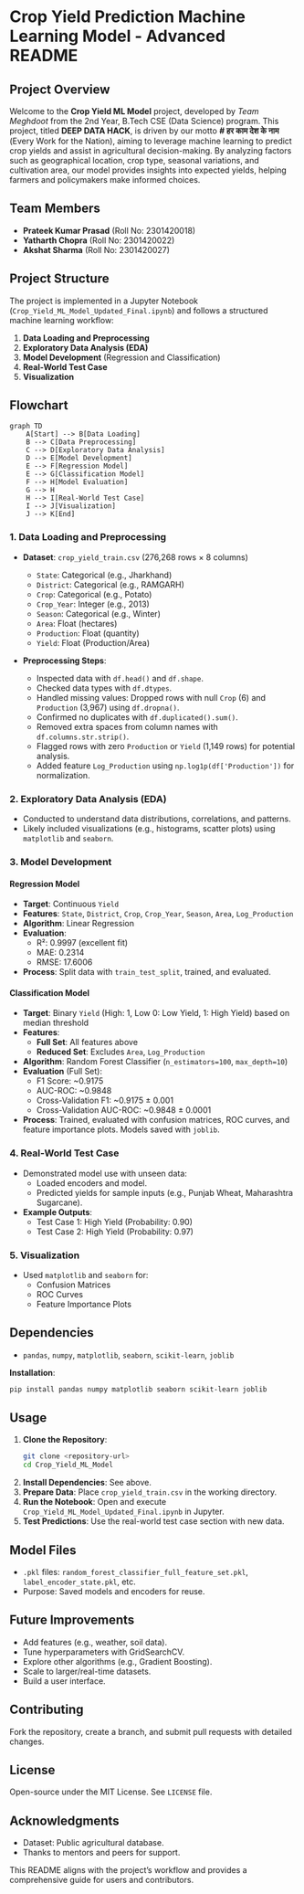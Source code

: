# Crop Yield Prediction Machine Learning Model - Advanced README

## Project Overview

Welcome to the **Crop Yield ML Model** project, developed by *Team Meghdoot* from the 2nd Year, B.Tech CSE (Data Science) program. This project, titled **DEEP DATA HACK**, is driven by our motto **# हर काम देश के नाम** (Every Work for the Nation), aiming to leverage machine learning to predict crop yields and assist in agricultural decision-making. By analyzing factors such as geographical location, crop type, seasonal variations, and cultivation area, our model provides insights into expected yields, helping farmers and policymakers make informed choices.

## Team Members

- **Prateek Kumar Prasad** (Roll No: 2301420018)
- **Yatharth Chopra** (Roll No: 2301420022)
- **Akshat Sharma** (Roll No: 2301420027)

## Project Structure

The project is implemented in a Jupyter Notebook (`Crop_Yield_ML_Model_Updated_Final.ipynb`) and follows a structured machine learning workflow:

1. **Data Loading and Preprocessing**
2. **Exploratory Data Analysis (EDA)**
3. **Model Development** (Regression and Classification)
4. **Real-World Test Case**
5. **Visualization**

## Flowchart

```mermaid
graph TD
    A[Start] --> B[Data Loading]
    B --> C[Data Preprocessing]
    C --> D[Exploratory Data Analysis]
    D --> E[Model Development]
    E --> F[Regression Model]
    E --> G[Classification Model]
    F --> H[Model Evaluation]
    G --> H
    H --> I[Real-World Test Case]
    I --> J[Visualization]
    J --> K[End]
```

### 1. Data Loading and Preprocessing

- **Dataset**: `crop_yield_train.csv` (276,268 rows × 8 columns)
  - `State`: Categorical (e.g., Jharkhand)
  - `District`: Categorical (e.g., RAMGARH)
  - `Crop`: Categorical (e.g., Potato)
  - `Crop_Year`: Integer (e.g., 2013)
  - `Season`: Categorical (e.g., Winter)
  - `Area`: Float (hectares)
  - `Production`: Float (quantity)
  - `Yield`: Float (Production/Area)

- **Preprocessing Steps**:
  - Inspected data with `df.head()` and `df.shape`.
  - Checked data types with `df.dtypes`.
  - Handled missing values: Dropped rows with null `Crop` (6) and `Production` (3,967) using `df.dropna()`.
  - Confirmed no duplicates with `df.duplicated().sum()`.
  - Removed extra spaces from column names with `df.columns.str.strip()`.
  - Flagged rows with zero `Production` or `Yield` (1,149 rows) for potential analysis.
  - Added feature `Log_Production` using `np.log1p(df['Production'])` for normalization.

### 2. Exploratory Data Analysis (EDA)

- Conducted to understand data distributions, correlations, and patterns.
- Likely included visualizations (e.g., histograms, scatter plots) using `matplotlib` and `seaborn`.

### 3. Model Development

#### Regression Model
- **Target**: Continuous `Yield`
- **Features**: `State`, `District`, `Crop`, `Crop_Year`, `Season`, `Area`, `Log_Production`
- **Algorithm**: Linear Regression
- **Evaluation**:
  - R²: 0.9997 (excellent fit)
  - MAE: 0.2314
  - RMSE: 17.6006
- **Process**: Split data with `train_test_split`, trained, and evaluated.

#### Classification Model
- **Target**: Binary `Yield` (High: 1, Low 0: Low Yield, 1: High Yield) based on median threshold
- **Features**:
  - **Full Set**: All features above
  - **Reduced Set**: Excludes `Area`, `Log_Production`
- **Algorithm**: Random Forest Classifier (`n_estimators=100`, `max_depth=10`)
- **Evaluation** (Full Set):
  - F1 Score: ~0.9175
  - AUC-ROC: ~0.9848
  - Cross-Validation F1: ~0.9175 ± 0.001
  - Cross-Validation AUC-ROC: ~0.9848 ± 0.0001
- **Process**: Trained, evaluated with confusion matrices, ROC curves, and feature importance plots. Models saved with `joblib`.

### 4. Real-World Test Case

- Demonstrated model use with unseen data:
  - Loaded encoders and model.
  - Predicted yields for sample inputs (e.g., Punjab Wheat, Maharashtra Sugarcane).
- **Example Outputs**:
  - Test Case 1: High Yield (Probability: 0.90)
  - Test Case 2: High Yield (Probability: 0.97)

### 5. Visualization

- Used `matplotlib` and `seaborn` for:
  - Confusion Matrices
  - ROC Curves
  - Feature Importance Plots

## Dependencies

- `pandas`, `numpy`, `matplotlib`, `seaborn`, `scikit-learn`, `joblib`

**Installation**:
```bash
pip install pandas numpy matplotlib seaborn scikit-learn joblib
```

## Usage

1. **Clone the Repository**:
   ```bash
   git clone <repository-url>
   cd Crop_Yield_ML_Model
   ```
2. **Install Dependencies**: See above.
3. **Prepare Data**: Place `crop_yield_train.csv` in the working directory.
4. **Run the Notebook**: Open and execute `Crop_Yield_ML_Model_Updated_Final.ipynb` in Jupyter.
5. **Test Predictions**: Use the real-world test case section with new data.

## Model Files

- `.pkl` files: `random_forest_classifier_full_feature_set.pkl`, `label_encoder_state.pkl`, etc.
- Purpose: Saved models and encoders for reuse.

## Future Improvements

- Add features (e.g., weather, soil data).
- Tune hyperparameters with GridSearchCV.
- Explore other algorithms (e.g., Gradient Boosting).
- Scale to larger/real-time datasets.
- Build a user interface.

## Contributing

Fork the repository, create a branch, and submit pull requests with detailed changes.

## License

Open-source under the MIT License. See `LICENSE` file.

## Acknowledgments

- Dataset: Public agricultural database.
- Thanks to mentors and peers for support.

This README aligns with the project’s workflow and provides a comprehensive guide for users and contributors.
